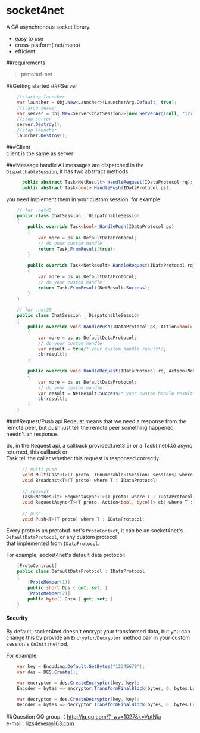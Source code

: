socket4net
======================
A C# asynchronous socket library.

* easy to use
* cross-platform(.net/mono)
* efficient

##requirements
> protobuf-net

##Getting started
###Server<br>
```C#
    //startup launcher
    var launcher = Obj.New<Launcher>(LauncherArg.Default, true);
    //starup server
    var server = Obj.New<Server<ChatSession>>(new ServerArg(null, "127.0.0.1", 9527), true);
    //stop server
    server.Destroy();
    //stop launcher
    launcher.Destroy();
```
###Client<br>
client is the same as server
    
###Message handle
All messages are dispatched in the `DispatchableSession`, it has two abstract methods:
```C#
      public abstract Task<NetResult> HandleRequest(IDataProtocol rq);
      public abstract Task<bool> HandlePush(IDataProtocol ps);
```
you need implement them in your custom session.
for example:
```C#
    // for .net45
    public class ChatSession : DispatchableSession
    {
        public override Task<bool> HandlePush(IDataProtocol ps)
        {
            var more = ps as DefaultDataProtocol;
            // do your custom handle
            return Task.FromResult(true);
        }
    
        public override Task<NetResult> HandleRequest(IDataProtocol rq)
        {
            var more = ps as DefaultDataProtocol;
            // do your custom handle
            return Task.FromResult(NetResult.Success);
        }
    }
    
    // for .net35
    public class ChatSession : DispatchableSession
    {
        public override void HandlePush(IDataProtocol ps, Action<bool> cb)
        {
            var more = ps as DefaultDataProtocol;
            // do your custom handle
            var result = true/* your custom handle result*/;
            cb(result);
        }
    
        public override void HandleRequest(IDataProtocol rq, Action<NetResult> cb)
        {
            var more = ps as DefaultDataProtocol;
            // do your custom handle
            var result = NetResult.Success/* your custom handle result*/;
            cb(result);
        }
    }
```

####Request/Push api
Reqeust means that we need a response from the remote peer, but push just tell the remote peer something happened,<br>
needn't an response.<br>

So, in the Request api, a callback provided(.net3.5) or a Task<NetResult>(.net4.5) async returned, this callback or<br>
Task<NetResult> tell the caller whether this request is responsed correctly.
```C#
      // multi push
      void MultiCast<T>(T proto, IEnumerable<ISession> sessions) where T : IDataProtocol;
      void Broadcast<T>(T proto) where T : IDataProtocol;
      
      // reqeust
      Task<NetResult> RequestAsync<T>(T proto) where T : IDataProtocol;
      void RequestAsync<T>(T proto, Action<bool, byte[]> cb) where T : IDataProtocol;
      
      // push
      void Push<T>(T proto) where T : IDataProtocol;
```
Every proto is an protobuf-net's `ProtoContact`, it can be an socket4net's `DefaultDataProtocol`, or any custom protocol<br> that implemented from `IDataProtocol`.

For example, socket4net's default data protocol:
```C#
    [ProtoContract]
    public class DefaultDataProtocol : IDataProtocol
    {
        [ProtoMember(1)]
        public short Ops { get; set; }
        [ProtoMember(2)]
        public byte[] Data { get; set; }
    }
```

#### Security
By default, socket4net doesn't encrypt your transformed data, but you can change this by provide an `Encryptor`/`Decryptor` method
pair in your custom session's `OnInit` method. 

For example:
```C#
    var key = Encoding.Default.GetBytes("12345678");
    var des = DES.Create();

    var encryptor = des.CreateEncryptor(key, key);
    Encoder = bytes => encryptor.TransformFinalBlock(bytes, 0, bytes.Length);

    var decryptor = des.CreateDecryptor(key, key);
    Decoder = bytes => decryptor.TransformFinalBlock(bytes, 0, bytes.Length);
```
##Question
QQ group ：http://jq.qq.com/?_wv=1027&k=VptNja
<br>e-mail : lizs4ever@163.com
